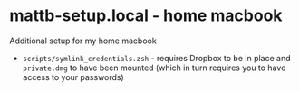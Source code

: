 mattb-setup.local - home macbook
================================

Additional setup for my home macbook

* `scripts/symlink_credentials.zsh` - requires Dropbox to be in place and `private.dmg` to have been mounted (which in turn requires you to have access to your passwords)

